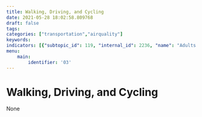 ```yaml
---
title: Walking, Driving, and Cycling
date: 2021-05-28 18:02:58.809768
draft: false
tags: 
categories: ["transportation","airquality"]
keywords: 
indicators: [{"subtopic_id": 119, "internal_id": 2236, "name": "Adults Reporting Driving in the Last 30 Days", "URL": "https://a816-dohbesp.nyc.gov/IndicatorPublic/VisualizationData.aspx?id=2236,719b87,119,Summarize"}, {"subtopic_id": 119, "internal_id": 2238, "name": "Adults Reporting Speeding in the Last 30 Days", "URL": "https://a816-dohbesp.nyc.gov/IndicatorPublic/VisualizationData.aspx?id=2238,719b87,119,Summarize"}]
menu:
    main:
        identifier: '03'
---
```

# Walking, Driving, and Cycling
None
